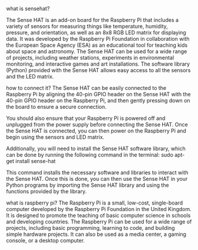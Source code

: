 what is sensehat?

The Sense HAT is an add-on board for the Raspberry Pi that includes a variety of sensors for measuring things like temperature, humidity, pressure, and orientation, as well as an 8x8 RGB LED matrix for displaying data. It was developed by the Raspberry Pi Foundation in collaboration with the European Space Agency (ESA) as an educational tool for teaching kids about space and astronomy. The Sense HAT can be used for a wide range of projects, including weather stations, experiments in environmental monitoring, and interactive games and art installations. The software library (Python) provided with the Sense HAT allows easy access to all the sensors and the LED matrix.

how to connect it?
The Sense HAT can be easily connected to the Raspberry Pi by aligning the 40-pin GPIO header on the Sense HAT with the 40-pin GPIO header on the Raspberry Pi, and then gently pressing down on the board to ensure a secure connection.

You should also ensure that your Raspberry Pi is powered off and unplugged from the power supply before connecting the Sense HAT. Once the Sense HAT is connected, you can then power on the Raspberry Pi and begin using the sensors and LED matrix.

Additionally, you will need to install the Sense HAT software library, which can be done by running the following command in the terminal:
sudo apt-get install sense-hat

This command installs the necessary software and libraries to interact with the Sense HAT. Once this is done, you can then use the Sense HAT in your Python programs by importing the Sense HAT library and using the functions provided by the library.


what is raspberry pi?
The Raspberry Pi is a small, low-cost, single-board computer developed by the Raspberry Pi Foundation in the United Kingdom. It is designed to promote the teaching of basic computer science in schools and developing countries. The Raspberry Pi can be used for a wide range of projects, including basic programming, learning to code, and building simple hardware projects. It can also be used as a media center, a gaming console, or a desktop computer.
